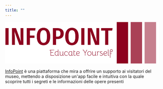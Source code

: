 ```yaml
---
title: ""
---
```



![Logo](images/logo.png?width=100%)

[InfoPoint](http://github.com/lufthmensch-luftmensch/InfoPoint) è una piattaforma che mira a offrire un supporto ai visitatori del museo, mettendo a disposizione un'app facile e intuitiva con la quale scoprire tutti i segreti e le informazioni delle opere presenti
